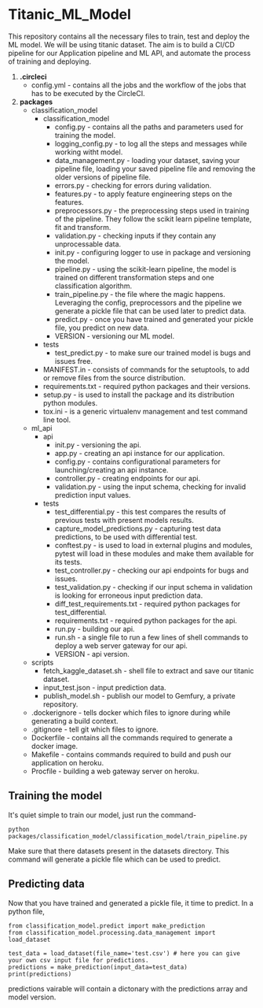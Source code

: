 # Titanic_ML_Model
This repository contains all the necessary files to train, test and deploy the ML model. We will be using titanic dataset.
The aim is to build a CI/CD pipeline for our Application pipeline and ML API, and automate the process of training and deploying.

1. **.circleci**
   - config.yml -  contains all the jobs and the workflow of the jobs that has to be executed by the CircleCI.
2. **packages**
   - classification_model
      - classification_model
        - config.py - contains all the paths and parameters used for training the model.
        - logging_config.py - to log all the steps and messages while working witht model.
        - data_management.py - loading your dataset, saving your pipeline file, loading your saved pipeline file and removing the older versions of pipeline file.
        - errors.py - checking for errors during validation.
        - features.py - to apply feature engineering steps on the features.
        - preprocessors.py - the preprocessing steps used in training of the pipeline. They follow the scikit learn pipeline template, fit and transform.
        - validation.py - checking inputs if they contain any unprocessable data.
        - init.py - configuring logger to use in package and versioning the model.
        - pipeline.py - using the scikit-learn pipeline, the model is trained on different transformation steps and one classification algorithm.
        - train_pipeline.py - the file where the magic happens. Leveraging the config, preprocessors and the pipeline we generate a pickle file that can be used later to predict data.
        - predict.py - once you have trained and generated your pickle file, you predict on new data.
        - VERSION - versioning our ML model.  
      - tests
        - test_predict.py - to make sure our trained model is bugs and issues free. 
      - MANIFEST.in - consists of commands for the setuptools, to add or remove files from the source distribution.
      - requirements.txt - required python packages and their versions.
      - setup.py - is used to install the package and its distribution python modules. 
      - tox.ini - is a generic virtualenv management and test command line tool.
   - ml_api
     - api 
       - init.py - versioning the api.
       - app.py - creating an api instance for our application.
       - config.py - contains configurational parameters for launching/creating an api instance.
       - controller.py - creating endpoints for our api.
       - validation.py - using the input schema, checking for invalid prediction input values.
     - tests
       - test_differential.py - this test compares the results of previous tests with present models results.
       - capture_model_predictions.py - capturing test data predictions, to be used with differential test.
       - conftest.py - is used to load in external plugins and modules, pytest will load in these modules and make them available for its tests.
       - test_controller.py - checking our api endpoints for bugs and issues.
       - test_validation.py - checking if our input schema in validation is looking for erroneous input prediction data.
       - diff_test_requirements.txt - required python packages for test_differential.
       - requirements.txt - required python packages for the api.
       - run.py - building our api.
       - run.sh - a single file to run a few lines of shell commands to deploy a web server gateway for our api.
       - VERSION - api version.
   - scripts
     - fetch_kaggle_dataset.sh - shell file to extract and save our titanic dataset.
     - input_test.json - input prediction data.
     - publish_model.sh - publish our model to Gemfury, a private repository.
   - .dockerignore - tells docker which files to ignore during while generating a build context.
   - .gitignore - tell git which files to ignore.
   - Dockerfile - contains all the commands required to generate a docker image.
   - Makefile - contains commands required to build and push our application on heroku.
   - Procfile - building a web gateway server on heroku. 

## Training the model
It's quiet simple to train our model, just run the command-
``` 
python packages/classification_model/classification_model/train_pipeline.py
```
Make sure that there datasets present in the datasets directory.
This command will generate a pickle file which can be used to predict.

## Predicting data
Now that you have trained and generated a pickle file, it time to predict.
In a python file,
```
from classification_model.predict import make_prediction
from classification_model.processing.data_management import load_dataset

test_data = load_dataset(file_name='test.csv') # here you can give your own csv input file for predictions.
predictions = make_prediction(input_data=test_data)
print(predictions)
```
predictions vairable will contain a dictonary with the predictions array and model version.
